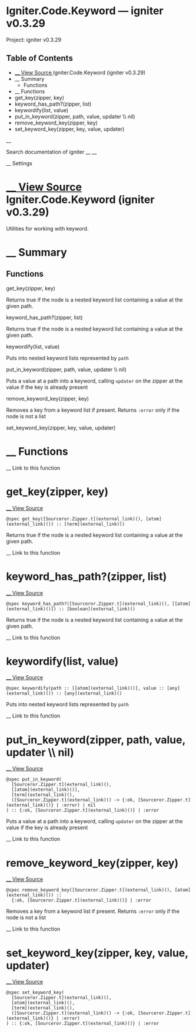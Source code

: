 # Igniter.Code.Keyword — igniter v0.3.29

Project: igniter v0.3.29

## Table of Contents

- [ __ View Source ](external_link) Igniter.Code.Keyword (igniter v0.3.29)
- __ Summary
  - Functions
- __ Functions
- get_key(zipper, key)
- keyword_has_path?(zipper, list)
- keywordify(list, value)
- put_in_keyword(zipper, path, value, updater \\\ nil)
- remove_keyword_key(zipper, key)
- set_keyword_key(zipper, key, value, updater)

__

Search documentation of igniter __ __

__ Settings

#  [ __ View Source ](external_link) Igniter.Code.Keyword (igniter v0.3.29)

Utilities for working with keyword.

#  __ Summary

##  Functions

get_key(zipper, key)

Returns true if the node is a nested keyword list containing a value at the given path.

keyword_has_path?(zipper, list)

Returns true if the node is a nested keyword list containing a value at the given path.

keywordify(list, value)

Puts into nested keyword lists represented by `path`

put_in_keyword(zipper, path, value, updater \\\ nil)

Puts a value at a path into a keyword, calling `updater` on the zipper at the value if the key is already present

remove_keyword_key(zipper, key)

Removes a key from a keyword list if present. Returns `:error` only if the node is not a list

set_keyword_key(zipper, key, value, updater)

#  __ Functions

__ Link to this function

# get_key(zipper, key)

[ __ View Source ](external_link)
    
    
    @spec get_key([Sourceror.Zipper.t](external_link)(), [atom](external_link)()) :: [term](external_link)()

Returns true if the node is a nested keyword list containing a value at the given path.

__ Link to this function

# keyword_has_path?(zipper, list)

[ __ View Source ](external_link)
    
    
    @spec keyword_has_path?([Sourceror.Zipper.t](external_link)(), [[atom](external_link)()]) :: [boolean](external_link)()

Returns true if the node is a nested keyword list containing a value at the given path.

__ Link to this function

# keywordify(list, value)

[ __ View Source ](external_link)
    
    
    @spec keywordify(path :: [[atom](external_link)()], value :: [any](external_link)()) :: [any](external_link)()

Puts into nested keyword lists represented by `path`

__ Link to this function

# put_in_keyword(zipper, path, value, updater \\\ nil)

[ __ View Source ](external_link)
    
    
    @spec put_in_keyword(
      [Sourceror.Zipper.t](external_link)(),
      [[atom](external_link)()],
      [term](external_link)(),
      ([Sourceror.Zipper.t](external_link)() -> {:ok, [Sourceror.Zipper.t](external_link)()} | :error) | nil
    ) :: {:ok, [Sourceror.Zipper.t](external_link)()} | :error

Puts a value at a path into a keyword, calling `updater` on the zipper at the value if the key is already present

__ Link to this function

# remove_keyword_key(zipper, key)

[ __ View Source ](external_link)
    
    
    @spec remove_keyword_key([Sourceror.Zipper.t](external_link)(), [atom](external_link)()) ::
      {:ok, [Sourceror.Zipper.t](external_link)()} | :error

Removes a key from a keyword list if present. Returns `:error` only if the node is not a list

__ Link to this function

# set_keyword_key(zipper, key, value, updater)

[ __ View Source ](external_link)
    
    
    @spec set_keyword_key(
      [Sourceror.Zipper.t](external_link)(),
      [atom](external_link)(),
      [term](external_link)(),
      ([Sourceror.Zipper.t](external_link)() -> {:ok, [Sourceror.Zipper.t](external_link)()} | :error)
    ) :: {:ok, [Sourceror.Zipper.t](external_link)()} | :error
